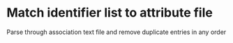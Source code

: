 # Match identifier list to attribute file
Parse through association text file and remove duplicate entries in any order
